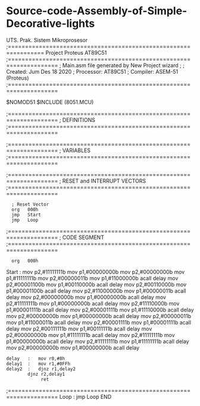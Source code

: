# Source-code-Assembly-of-Simple-Decorative-lights
UTS. Prak. Sistem Mikroprosesor
;================================================================
Project Proteus AT89C51
;====================================================================
; Main.asm file generated by New Project wizard
;
; Created:   Jum Des 18 2020
; Processor: AT89C51
; Compiler:  ASEM-51 (Proteus)
;====================================================================

$NOMOD51
$INCLUDE (8051.MCU)

;====================================================================
; DEFINITIONS
;====================================================================

;====================================================================
; VARIABLES
;====================================================================

;====================================================================
; RESET and INTERRUPT VECTORS
;====================================================================

      ; Reset Vector
      org   000h
      jmp   Start
      jmp   Loop

;====================================================================
; CODE SEGMENT
;====================================================================

      org   000h
      
     
Start :	
     		mov p2,#11111111b
	        mov p1,#00000000b
		mov p2,#00000000b
		mov p1,#11111111b
		mov p2,#00000011b
		mov p1,#11000000b
		acall delay
		mov p2,#00001100b
		mov p1,#00110000b
		acall delay
		mov p2,#00110000b
		mov p1,#00001100b
		acall delay
		mov p2,#11000000b
		mov p1,#00000011b
		acall delay
		mov p2,#00000000b
		mov p1,#00000000b
		acall delay
		mov p2,#11111111b
		mov p1,#00000000b
		acall delay
		mov p2,#11110000b
		mov p1,#00001111b
		acall delay
		mov p2,#00001111b
	        mov p1,#11110000b
		acall delay
		mov p2,#00000000b
		mov p1,#00000000b
		acall delay
		mov p2,#00000011b
		mov p1,#11000011b
		acall delay
		mov p2,#00001111b
		mov p1,#00001111b
		acall delay
		mov p2,#00111111b
		mov p1,#00111111b
		acall delay
		mov p2,#00000000b
		mov p1,#11111111b
		acall delay
		mov p2,#11111111b
		mov p1,#00000000b
		acall delay
		mov p2,#11111111b
		mov p1,#11111111b
		acall delay
		mov p2,#00000000b
		mov p1,#00000000b
		acall delay
		
	delay 	: 	mov r0,#8h
	delay1	:	mov r1,#0FFh
	delay2	:	djnz r1,delay2
			djnz r2,delay1
	         	 ret			
		
;====================================================================
Loop : jmp Loop
      END
